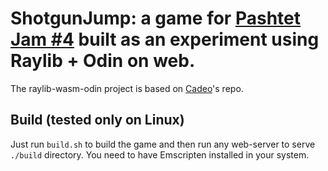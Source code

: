 # ShotgunJump: a game for [Pashtet Jam #4](https://itch.io/jam/pashtet-jam-4) built as an experiment using Raylib + Odin on web.

The raylib-wasm-odin project is based on [Cadeo](https://github.com/Caedo/raylib_wasm_odin)'s repo.

## Build (tested only on Linux)

Just run `build.sh` to build the game and then run any web-server to serve `./build` directory. You need to have Emscripten installed in your system.
